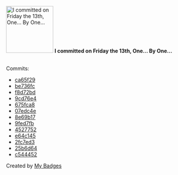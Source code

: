 <img src="https://my-badges.github.io/my-badges/friday-13.png" alt="I committed on Friday the 13th, One… By One…" title="I committed on Friday the 13th, One… By One…" width="128">
<strong>I committed on Friday the 13th, One… By One…</strong>
<br><br>

Commits:

- <a href="https://github.com/WinJayX/013.K8SReg/commit/ca65f294e3af37656ffa11b469b1ca307c57a795">ca65f29</a>
- <a href="https://github.com/WinJayX/011.Bind-DNS/commit/be736fc0b47e485e03401e3bc0e54af513ebf689">be736fc</a>
- <a href="https://github.com/WinJayX/011.Bind-DNS/commit/f8d72bd058bf1e151594c5204c31d2768e1fc535">f8d72bd</a>
- <a href="https://github.com/WinJayX/013.K8SReg/commit/9cd76e470a3a2f51011fbe14c255671ef2a4af90">9cd76e4</a>
- <a href="https://github.com/WinJayX/007.WinJayBlog/commit/675fca8b770479a051bfc58104ebb6581b7a4e22">675fca8</a>
- <a href="https://github.com/WinJayX/winjayx.github.io/commit/07edc4efea1a0e6c03b94c806992ebb9e4b4ae1f">07edc4e</a>
- <a href="https://github.com/WinJayX/009.PublicCourses/commit/8e69b17902f91ff7cfa8d1e4735713dd67333c70">8e69b17</a>
- <a href="https://github.com/WinJayX/015.BaseServ/commit/9fed7fbfb0b52da6666b5392d757f865238dbbd3">9fed7fb</a>
- <a href="https://github.com/WinJayX/000.Linux/commit/452775216f3fdcbe76940e8eb4e3cd43f85abd40">4527752</a>
- <a href="https://github.com/WinJayX/winjayx.github.io/commit/e64c14574749257e9987cb5d256d9a33404a7cb0">e64c145</a>
- <a href="https://github.com/WinJayX/002.Docker/commit/2fc7ed3850dd1422d75fceca5a3a27970a301f8c">2fc7ed3</a>
- <a href="https://github.com/WinJayX/015.BaseServ/commit/25b6d64f0da1cdad0aa4a7392897d9384e7759fb">25b6d64</a>
- <a href="https://github.com/WinJayX/006.Docker-LNMP/commit/c544452e8aaca99ca77266db314432b162bb37e8">c544452</a>


Created by <a href="https://github.com/my-badges/my-badges">My Badges</a>